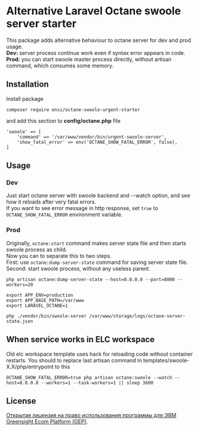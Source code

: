 # Alternative Laravel Octane swoole server starter

This package adds alternative behaviour to octane server for dev and prod usage.  
**Dev:** server process continue work even if syntax error appears in code.  
**Prod:** you can start swoole master process directly, without artisan command, which consumes some memory.

## Installation

Install package
```
composer require ensi/octane-swoole-urgent-starter
```
and add this section to **config/octane.php** file
```
'swoole' => [
    'command' => '/var/www/vendor/bin/urgent-swoole-server',
    'show_fatal_error' => env('OCTANE_SHOW_FATAL_ERROR', false),
]
```

## Usage

### Dev
Just start octane server with swoole backend and --watch option,
and see how it reloads after very fatal errors.  
If you want to see error message in http response, set `true` to `OCTANE_SHOW_FATAL_ERROR` environment variable.

### Prod
Originally, `octane:start` command makes server state file and then starts swoole process as child.  
Now you can to separate this to two steps.  
First: use `octane:dump-server-state` command for saving server state file.  
Second: start swoole process, without any useless parent.

```shell
php artisan octane:dump-server-state --host=0.0.0.0 --port=8000 --workers=20

export APP_ENV=production
export APP_BASE_PATH=/var/www
export LARAVEL_OCTANE=1

php ./vendor/bin/swoole-server /var/www/storage/logs/octane-server-state.json
```

## When service works in ELC workspace

Old elc workspace template uses hack for reloading code without container restarts.
You should to replace last artisan command in templates/swoole-X.X/php/entrypoint to this

```shell
OCTANE_SHOW_FATAL_ERROR=true php artisan octane:swoole --watch --host=0.0.0.0 --workers=1 --task-workers=1 || sleep 3600
```

## License

[Открытая лицензия на право использования программы для ЭВМ Greensight Ecom Platform (GEP)](LICENSE.md).

